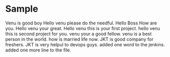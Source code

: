 # Sample
Venu is good boy 
Hello venu please do the needful.
Hello Boss How are you.
Hello venu your great.
Hello venu this is your first project.
hello venu this is second project for you.
venu your a good fellow.
venu is a best person in the world.
how is married life now.
JKT is good company for freshers. 
JKT is very helpul to devops guys.
added one word to the jenkins.
added one more line to the file.
